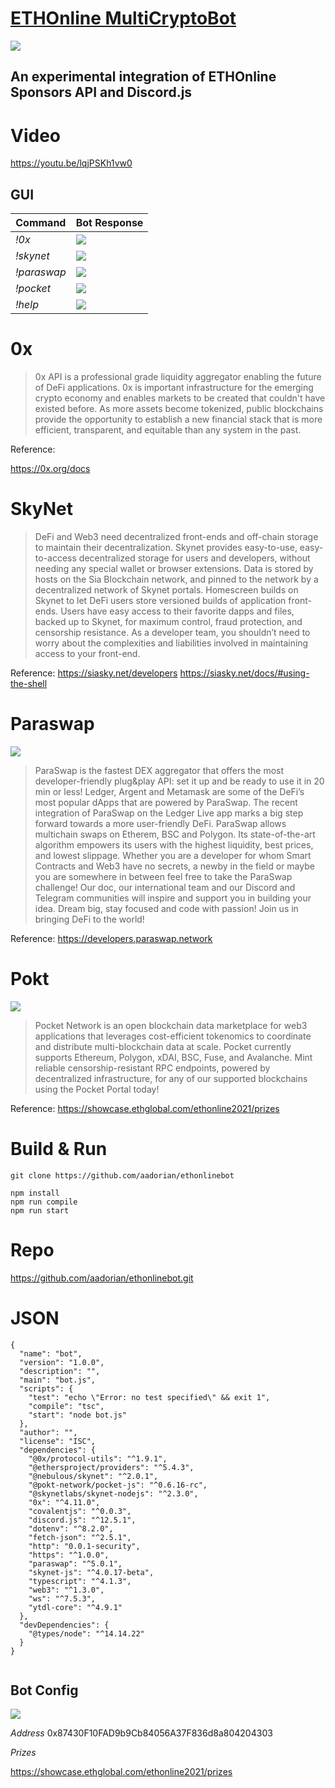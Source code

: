 # [ETHOnline MultiCryptoBot](https://online.ethglobal.com/#about)

![](https://i.imgur.com/v7vm9vv.jpg)

##  An experimental integration  of ETHOnline Sponsors API and Discord.js




# Video


https://youtu.be/lqjPSKh1vw0

## GUI

| Command    | Bot Response 
| -------- | -------- | 
|  *!0x* | ![](https://i.imgur.com/39dQubq.png) | 
|  *!skynet* |![](https://i.imgur.com/fwSb161.png)   | 
|  *!paraswap* |![](https://i.imgur.com/kANzKRK.png) | 
|  *!pocket* | ![](https://i.imgur.com/wGFsbDD.png) | 
|  *!help* |![](https://i.imgur.com/SOm8S2e.png) | 






# 0x


> 0x API is a professional grade liquidity aggregator enabling the future of DeFi applications.
> 0x is important infrastructure for the emerging crypto economy and enables markets to be created that couldn't have existed before. As more assets become tokenized, public blockchains provide the opportunity to establish a new financial stack that is more efficient, transparent, and equitable than any system in the past.

Reference: 

https://0x.org/docs


# SkyNet

>DeFi and Web3 need decentralized front-ends and off-chain storage to maintain their decentralization. Skynet provides easy-to-use, easy-to-access decentralized storage for users and developers, without needing any special wallet or browser extensions. Data is stored by hosts on the Sia Blockchain network, and pinned to the network by a decentralized network of Skynet portals. Homescreen builds on Skynet to let DeFi users store versioned builds of application front-ends. Users have easy access to their favorite dapps and files, backed up to Skynet, for maximum control, fraud protection, and censorship resistance. As a developer team, you shouldn’t need to worry about the complexities and liabilities involved in maintaining access to your front-end.


Reference:
https://siasky.net/developers
https://siasky.net/docs/#using-the-shell

# Paraswap
![](https://i.imgur.com/qveF9Hl.png)

>ParaSwap is the fastest DEX aggregator that offers the most developer-friendly plug&play API: set it up and be ready to use it in 20 min or less!
Ledger, Argent and Metamask are some of the DeFi’s most popular dApps that are powered by ParaSwap. The recent integration of ParaSwap on the Ledger Live app marks a big step forward towards a more user-friendly DeFi.
ParaSwap allows multichain swaps on Etherem, BSC and Polygon. Its state-of-the-art algorithm empowers its users with the highest liquidity, best prices, and lowest slippage.
Whether you are a developer for whom Smart Contracts and Web3 have no secrets, a newby in the field or maybe you are somewhere in between feel free to take the ParaSwap challenge! Our doc, our international team and our Discord and Telegram communities will inspire and support you in building your idea.
Dream big, stay focused and code with passion! Join us in bringing DeFi to the world!

Reference: 
https://developers.paraswap.network

# Pokt

![](https://i.imgur.com/m9ThZWC.png)
>Pocket Network is an open blockchain data marketplace for web3 applications that leverages cost-efficient tokenomics to coordinate and distribute multi-blockchain data at scale. Pocket currently supports Ethereum, Polygon, xDAI, BSC, Fuse, and Avalanche. Mint reliable censorship-resistant RPC endpoints, powered by decentralized infrastructure, for any of our supported blockchains using the Pocket Portal today!

Reference: 
https://showcase.ethglobal.com/ethonline2021/prizes
# Build & Run 
```
git clone https://github.com/aadorian/ethonlinebot

npm install
npm run compile
npm run start
```
# Repo

https://github.com/aadorian/ethonlinebot.git



# JSON

```json=
{
  "name": "bot",
  "version": "1.0.0",
  "description": "",
  "main": "bot.js",
  "scripts": {
    "test": "echo \"Error: no test specified\" && exit 1",
    "compile": "tsc",
    "start": "node bot.js"
  },
  "author": "",
  "license": "ISC",
  "dependencies": {
    "@0x/protocol-utils": "^1.9.1",
    "@ethersproject/providers": "^5.4.3",
    "@nebulous/skynet": "^2.0.1",
    "@pokt-network/pocket-js": "^0.6.16-rc",
    "@skynetlabs/skynet-nodejs": "^2.3.0",
    "0x": "^4.11.0",
    "covalentjs": "^0.0.3",
    "discord.js": "^12.5.1",
    "dotenv": "^8.2.0",
    "fetch-json": "^2.5.1",
    "http": "0.0.1-security",
    "https": "^1.0.0",
    "paraswap": "^5.0.1",
    "skynet-js": "^4.0.17-beta",
    "typescript": "^4.1.3",
    "web3": "^1.3.0",
    "ws": "^7.5.3",
    "ytdl-core": "^4.9.1"
  },
  "devDependencies": {
    "@types/node": "^14.14.22"
  }
}
    
```

## Bot Config 

![](https://i.imgur.com/O687SXG.png)




*Address*
 0x87430F10FAD9b9Cb84056A37F836d8a804204303

*Prizes*

https://showcase.ethglobal.com/ethonline2021/prizes